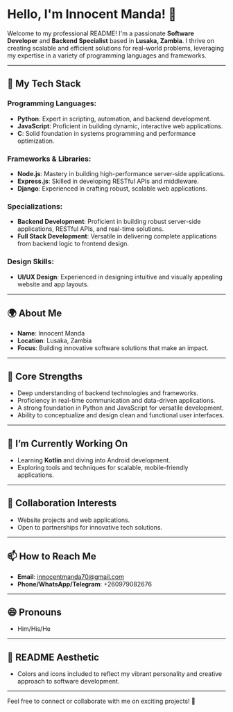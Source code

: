 # Hello, I'm Innocent Manda! 🌟

Welcome to my professional README! I'm a passionate **Software Developer** and **Backend Specialist** based in **Lusaka, Zambia**. I thrive on creating scalable and efficient solutions for real-world problems, leveraging my expertise in a variety of programming languages and frameworks.

---

## 🚀 My Tech Stack

### Programming Languages:
- **Python**: Expert in scripting, automation, and backend development.
- **JavaScript**: Proficient in building dynamic, interactive web applications.
- **C**: Solid foundation in systems programming and performance optimization.

### Frameworks & Libraries:
- **Node.js**: Mastery in building high-performance server-side applications.
- **Express.js**: Skilled in developing RESTful APIs and middleware.
- **Django**: Experienced in crafting robust, scalable web applications.

### Specializations:
- **Backend Development**: Proficient in building robust server-side applications, RESTful APIs, and real-time solutions.
- **Full Stack Development**: Versatile in delivering complete applications from backend logic to frontend design.

### Design Skills:
- **UI/UX Design**: Experienced in designing intuitive and visually appealing website and app layouts.

---

## 🌍 About Me
- **Name**: Innocent Manda
- **Location**: Lusaka, Zambia
- **Focus**: Building innovative software solutions that make an impact.

---

## 🎯 Core Strengths
- Deep understanding of backend technologies and frameworks.
- Proficiency in real-time communication and data-driven applications.
- A strong foundation in Python and JavaScript for versatile development.
- Ability to conceptualize and design clean and functional user interfaces.

---

## 🌱 I’m Currently Working On
- Learning **Kotlin** and diving into Android development.
- Exploring tools and techniques for scalable, mobile-friendly applications.

---

## 👯 Collaboration Interests
- Website projects and web applications.
- Open to partnerships for innovative tech solutions.

---

## 📫 How to Reach Me
- **Email**: innocentmanda70@gmail.com
- **Phone/WhatsApp/Telegram**: +260979082676

---

## 😄 Pronouns
- Him/His/He

---

## 🎨 README Aesthetic
- Colors and icons included to reflect my vibrant personality and creative approach to software development.

---

Feel free to connect or collaborate with me on exciting projects! 🚀
